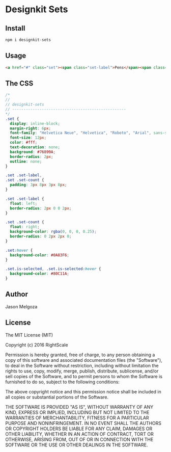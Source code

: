 # Designkit Sets

## Install

```bash
npm i designkit-sets
```

## Usage

```html
<a href="#" class="set"><span class="set-label">Pens</span><span class="set-count">9</span></a>
```

## The CSS

```css
/*
//
// designkit-sets
// --------------------------------------------------
*/
.set {
  display: inline-block;
  margin-right: 6px;
  font-family: "Helvetica Neue", "Helvetica", "Roboto", "Arial", sans-serif;
  font-size: 12px;
  color: #fff;
  text-decoration: none;
  background: #76899A;
  border-radius: 2px;
  outline: none;
}

.set .set-label,
.set .set-count {
  padding: 3px 8px 3px 8px;
}

.set .set-label {
  float: left;
  border-radius: 2px 0 0 2px;
}

.set .set-count {
  float: right;
  background-color: rgba(0, 0, 0, 0.25);
  border-radius: 0 2px 2px 0;
}

.set:hover {
  background-color: #0A83F6;
}

.set.is-selected, .set.is-selected:hover {
  background-color: #80C11A;
}
```

## Author

Jason Melgoza

## License

The MIT License (MIT)

Copyright (c) 2016 RightScale

Permission is hereby granted, free of charge, to any person obtaining a copy
of this software and associated documentation files (the "Software"), to deal
in the Software without restriction, including without limitation the rights
to use, copy, modify, merge, publish, distribute, sublicense, and/or sell
copies of the Software, and to permit persons to whom the Software is
furnished to do so, subject to the following conditions:

The above copyright notice and this permission notice shall be included in all
copies or substantial portions of the Software.

THE SOFTWARE IS PROVIDED "AS IS", WITHOUT WARRANTY OF ANY KIND, EXPRESS OR
IMPLIED, INCLUDING BUT NOT LIMITED TO THE WARRANTIES OF MERCHANTABILITY,
FITNESS FOR A PARTICULAR PURPOSE AND NONINFRINGEMENT. IN NO EVENT SHALL THE
AUTHORS OR COPYRIGHT HOLDERS BE LIABLE FOR ANY CLAIM, DAMAGES OR OTHER
LIABILITY, WHETHER IN AN ACTION OF CONTRACT, TORT OR OTHERWISE, ARISING FROM,
OUT OF OR IN CONNECTION WITH THE SOFTWARE OR THE USE OR OTHER DEALINGS IN THE
SOFTWARE.

